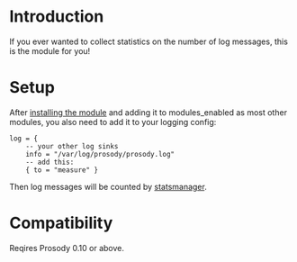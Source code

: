 # Introduction #

If you ever wanted to collect statistics on the number of log messages, this is the module for you!

# Setup #

After [installing the module](https://prosody.im/doc/installing_modules) and adding it to modules\_enabled as most other modules, you also need to add it to your logging config:

```
log = {
	-- your other log sinks
	info = "/var/log/prosody/prosody.log"
	-- add this:
	{ to = "measure" }
```

Then log messages will be counted by [statsmanager](https://prosody.im/doc/developers/core/statsmanager).

# Compatibility #

Reqires Prosody 0.10 or above.